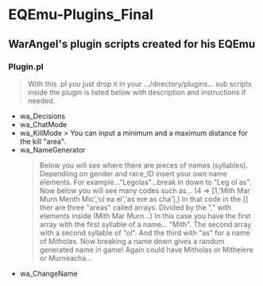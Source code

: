 # EQEmu-Plugins_Final
## WarAngel's plugin scripts created for his EQEmu
>
###  Plugin.pl
> With this .pl you just drop it in your .../directory/plugins...
sub scripts inside the plugin is listed below with description and instructions if needed.

* wa_Decisions
* wa_ChatMode
* wa_KillMode
       > You can input a minimum and a maximum distance for the kill "area".
* wa_NameGenerator
    > Below you will see where there are pieces of names (syllables). Dependiing on gender and race_ID insert your own name elements. For example..."Legolas"...break in down to "Leg ol as". Now below you will see many codes such as... (4 => [1,'Mith Mar Murn Menth Mic','ol ea el','as ere as cha'],) In that code in the [] ther are three "areas" called arrays. Divided by the "," with elements inside (Mith Mar Murn...) In this case you have the first array with the first syllable of a name... "Mith". The second array with a second syllable of "ol". And the third with "as" for a name of Mitholas. Now breaking a name down gives a random generated name in game! Again could have Mitholas or Mithelere or Murneacha...
* wa_ChangeName

